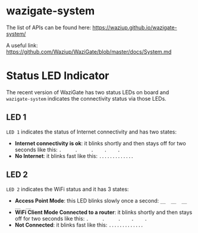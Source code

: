 # wazigate-system

The list of APIs can be found here: https://waziup.github.io/wazigate-system/

A useful link: https://github.com/Waziup/WaziGate/blob/master/docs/System.md


# Status LED Indicator

The recent version of WaziGate has two status LEDs on board and `wazigate-system` indicates the connectivity status via those LEDs.

## LED 1
`LED 1` indicates the status of Internet connectivity and has two states:

- **Internet connectivity is ok**: it blinks shortly and then stays off for two seconds like this: `.     .     .    .    .`
- **No Internet**: it blinks fast like this: `.............`

## LED 2
`LED 2` indicates the WiFi status and it has 3 states:

- **Access Point Mode**: this LED blinks slowly once a second: `__  __  __  __  __`
- **WiFi Client Mode Connected to a router**: it blinks shortly and then stays off for two seconds like this: `.     .     .    .    .`
- **Not Connected**: it blinks fast like this: `.............`

